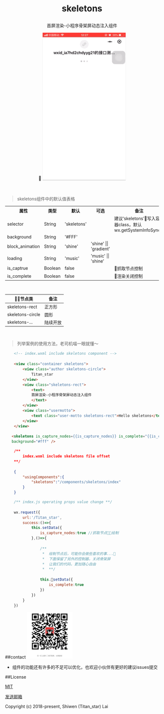 # <p align="center" >skeletons</p>
<div align="center">
<p>首屏渲染-小程序骨架屏动态注入组件</p>
</div>

<div style="text-align:center">
   <img style="box-shadow:0 1px 1px rgba(0,0,0,.25)" src="./demo.gif" ali="这是一个demo~~~"/>
</div>

<br/>
<br/>

>skeletons组件中的默认值表格

<div>
    <table>
        <tr>
            <th>属性</th>
            <th>类型</th>
            <th>默认</th>
            <th>可选</th>
            <th>备注</th>
        </tr>
        <tr>
            <td>selector</td>
            <td>String</td>
            <td>'skeletons'</td>
            <td></td>
            <td>建议‘skeletons’写入容器class，默认wx.getSystemInfoSync()</td>
        </tr>
        <tr>
            <td>background</td>
            <td>String</td>
            <td>'#FFF'</td>
            <td></td>
            <td></td>
        </tr>
        <tr>
            <td>block_animation</td>
            <td>String</td>
            <td>'shine'</td>
            <td>'shine' || 'gradient'</td>
            <td></td>
        </tr>
        <tr>
            <td>loading</td>
            <td>String</td>
            <td>'music'</td>
            <td>'music' || 'shine'</td>
            <td></td>
        </tr>
        <tr>
            <td>is_captrue</td>
            <td>Boolean</td>
            <td>false</td>
            <td></td>
            <td>抓取节点控制</td>
        </tr>
        <tr>
            <td>is_complete</td>
            <td>Boolean</td>
            <td>false</td>
            <td></td>
            <td>渲染关闭控制</td>
        </tr>
    </table>
</div>

<br/>

|节点类|备注|
|-|-|
|skeletons-rect|正方形|
|skeletons-circle|圆形|
|skeletons-...|陆续开放|

<br/>


>列举案例的使用方法，老司机喵一眼就懂～

```html
    <!-- index.wxml include skeletons component -->
    
    <view class="container skeletons">
        <view class="author skeletons-circle">
            Titan_star
        </view>
        <view class="skeletons-rect">
            <text>
            首屏渲染-小程序骨架屏动态注入组件
            </text>
        </view>
        <view class="usermotto">
            <text class="user-motto skeletons-rect">Hello skeletons</text>
        </view>
    </view>

   <skeletons is_capture_nodes={{is_capture_nodes}} is_complete="{{is_complete}}" loading="music" block_animation="shine" selector="skeletons"
   background="#fff" />

```

```json
    /**
        index.wxml include skeletons file offset
    **/

    {
        "usingComponents":{
            "skeletons":"/components/skeletons/index"
        }
    }
```

```javascript
    /** index.js operating props value change **/

    wx.request({
        url:'/Titan_star',
        success:()=>{
            this.setData({
                is_capture_nodes:true //抓取节点绘制
            },()=>{

                /** 
                 *  绘制节点后，可能你会做些喜欢的事...
                 *  下面保留了另外的控制器，关闭骨架屏
                 *  让我们的代码，更加随心自由
                 *  **/

                this.setData({
                    is_complete:true
                })
            })
        }
    })
```

##contact
<img src="./qrcode.jpg" width=150 alt=“wechat”/>

- 组件的功能还有许多的不足可以优化，也欢迎小伙伴有更好的建议issues提交


##License

[MIT](./LICENSE)

<a href="mailto:467158536@qq.com?subject=Hi Titan_star，给你提个建议">发送邮箱</a>

Copyright (c) 2018-present, Shiwen (Titan_star) Lai